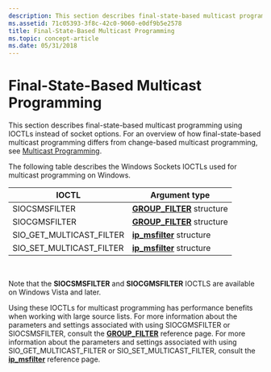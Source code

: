 ```yaml
---
description: This section describes final-state-based multicast programming using IOCTLs instead of socket options. For an overview of how final-state-based multicast programming differs from change-based multicast programming, see Multicast Programming.
ms.assetid: 71c05393-3f8c-42c0-9060-e0df9b5e2578
title: Final-State-Based Multicast Programming
ms.topic: concept-article
ms.date: 05/31/2018
---
```


# Final-State-Based Multicast Programming

This section describes final-state-based multicast programming using IOCTLs instead of socket options. For an overview of how final-state-based multicast programming differs from change-based multicast programming, see [Multicast Programming](multicast-programming.md).

The following table describes the Windows Sockets IOCTLs used for multicast programming on Windows. 

| IOCTL                       | Argument type                                   |
|-----------------------------|-------------------------------------------------|
| SIOCSMSFILTER               | [**GROUP\_FILTER**](/windows/desktop/api/Ws2ipdef/ns-ws2ipdef-group_filter) structure |
| SIOCGMSFILTER               | [**GROUP\_FILTER**](/windows/desktop/api/Ws2ipdef/ns-ws2ipdef-group_filter) structure |
| SIO\_GET\_MULTICAST\_FILTER | [**ip\_msfilter**](/windows/desktop/api/Ws2ipdef/ns-ws2ipdef-ip_msfilter) structure   |
| SIO\_SET\_MULTICAST\_FILTER | [**ip\_msfilter**](/windows/desktop/api/Ws2ipdef/ns-ws2ipdef-ip_msfilter) structure   |



 

Note that the **SIOCSMSFILTER** and **SIOCGMSFILTER** IOCTLS are available on Windows Vista and later.

Using these IOCTLs for multicast programming has performance benefits when working with large source lists. For more information about the parameters and settings associated with using SIOCGMSFILTER or SIOCSMSFILTER, consult the [**GROUP\_FILTER**](/windows/desktop/api/Ws2ipdef/ns-ws2ipdef-group_filter) reference page. For more information about the parameters and settings associated with using SIO\_GET\_MULTICAST\_FILTER or SIO\_SET\_MULTICAST\_FILTER, consult the [**ip\_msfilter**](/windows/desktop/api/Ws2ipdef/ns-ws2ipdef-ip_msfilter) reference page.

 

 



